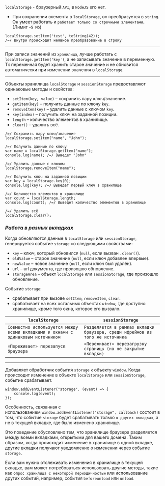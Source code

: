 `localStorage` - браузерный `API`, в `NodeJS` его нет. 

- При сохранении элемента в `localStorage`, он преобразуется в `string`. Он умеет работать и `работает только со строчными элементами`. (Лимит `~5 Мб`)

```
localStorage.setItem('test', toString(42)); 
/=/ Внутри происходит неявное преобразование в строку
```
---
При записи значений из `хранилища`, лучше работать с `localStorage.getItem('key')`, а не записывать значение в переменную. Тк переменная будет хранить старое значение и не обновится автоматически при изменении значения в `localStorage`.
___
Объекты хранилища `localStorage` и `sessionStorage` предоставляют одинаковые методы и свойства:
- `setItem(key, value)` – сохранить пару ключ/значение.
- `getItem(key)` – получить данные по ключу `key`.
- `removeItem(key)` – удалить данные с ключом `key`.
- `key(index)` – получить ключ на заданной позиции.
- `length` – количество элементов в хранилище.
- `clear()` – удалить всё.

``` 
/=/ Сохранить пару ключ/значение
localStorage.setItem("name", "John");

/=/ Получить данные по ключу
var name = localStorage.getItem("name");
console.log(name); /=/ Выведет "John"

/=/ Удалить данные с ключом
localStorage.removeItem("name");

/=/ Получить ключ на заданной позиции
var key = localStorage.key(0);
console.log(key); /=/ Выведет первый ключ в хранилище

/=/ Количество элементов в хранилище
var count = localStorage.length;
console.log(count); /=/ Выведет количество элементов в хранилище

/=/ Удалить всё
localStorage.clear();
```

### _Работа в разных вкладках_

Когда обновляются данные в `localStorage` или `sessionStorage`, генерируется событие `storage` со следующими свойствами:
- `key` – ключ, который обновился (`null`, если вызван `.clear()`).
- `oldValue` – старое значение (`null`, если ключ добавлен впервые).
- `newValue` – новое значение (`null`, если ключ был удалён).
- `url` – url документа, где произошло обновление.
- `storageArea` – объект `localStorage` или `sessionStorage`, где произошло обновление.

Событие `storage`:
- срабатывает при вызове `setItem`, `removeItem`, `clear`.
- срабатывает на всех остальных объектах `window`, где доступно хранилище, кроме того окна, которое его вызвало.

| `localStorage`                                                                | `sessionStorage`                                                           |
| ----------------------------------------------------------------------------- | -------------------------------------------------------------------------- |
| `Совместно используется между всеми вкладками и окнами с одинаковым источником` | `Разделяется в рамках вкладки браузера, среди ифреймов из того же источника` |
| `«Переживает» перезапуск браузера`                                              | `«Переживает» перезагрузку страницы (но не закрытие вкладки)`                                                                           |

___
Добавляет обработчик события `storage` к объекту `window`. Когда происходит изменение в объекте `localStorage` или `sessionStorage`, событие срабатывает.

```
window.addEventListener("storage", (event) => {
	console.log(event);
});
```

Особенность, связанная с использованием `window.addEventListener("storage", callback)` состоит в том, что событие `storage` будет срабатывать только `в других вкладках`, а не в текущей вкладке, где было изменено хранилище.

Это поведение обусловлено тем, что хранилище браузера разделяется между всеми вкладками, открытыми для вашего домена. Таким образом, когда происходит изменение в хранилище в одной вкладке, другие вкладки получают уведомление о изменении через событие `storage`.

Если вам нужно отслеживать изменения в хранилище в текущей вкладке, вам может потребоваться использовать другие методы, такие как `опрос хранилища с некоторой периодичностью` или использование других событий, например, события `beforeunload` или `unload`.